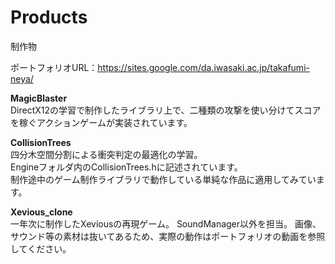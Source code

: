# Products
制作物

ポートフォリオURL：https://sites.google.com/da.iwasaki.ac.jp/takafumi-neya/

**MagicBlaster**  
DirectX12の学習で制作したライブラリ上で、二種類の攻撃を使い分けてスコアを稼ぐアクションゲームが実装されています。

**CollisionTrees**  
四分木空間分割による衝突判定の最適化の学習。  
Engineフォルダ内のCollisionTrees.hに記述されています。  
制作途中のゲーム制作ライブラリで動作している単純な作品に適用してみています。

**Xevious_clone**  
一年次に制作したXeviousの再現ゲーム。
SoundManager以外を担当。
画像、サウンド等の素材は抜いてあるため、実際の動作はポートフォリオの動画を参照してください。
